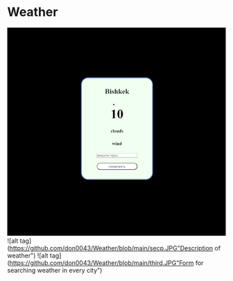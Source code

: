 # Weather

![Image alt](https://github.com/don0043/Weather/blob/main/firstpagewe.JPG)
![alt tag](https://github.com/don0043/Weather/blob/main/secp.JPG"Description of weather")​
![alt tag](https://github.com/don0043/Weather/blob/main/third.JPG"Form for searching weather in every city")​
